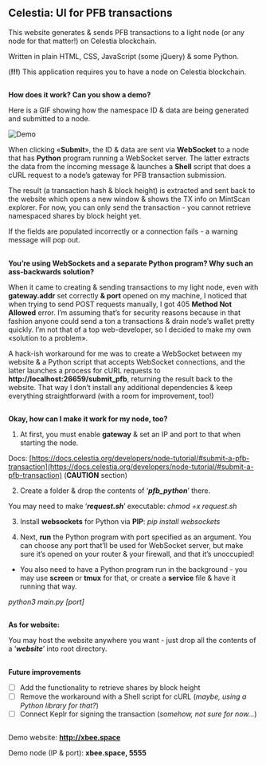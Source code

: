 ## Celestia: UI for PFB transactions

This website generates & sends PFB transactions to a light node (or any node for that matter!) on Celestia blockchain.

  

Written in plain HTML, CSS, JavaScript (some jQuery) & some Python.

(**!!!**) This application requires you to have a node on Celestia blockchain.

##  

**How does it work? Can you show a demo?**

Here is a GIF showing how the namespace ID & data are being generated and submitted to a node.

![Demo](https://s12.gifyu.com/images/ezgif.com-video-to-gif8bdd4f222b22133a.gif)

When clicking «**Submit**», the ID & data are sent via **WebSocket** to a node that has **Python** program running a WebSocket server. The latter extracts the data from the incoming message & launches a **Shell** script that does a cURL request to a node’s gateway for PFB transaction submission.

The result (a transaction hash & block height) is extracted and sent back to the website which opens a new window & shows the TX info on MintScan explorer. For now, you can only send the transaction - you cannot retrieve namespaced shares by block height yet.

If the fields are populated incorrectly or a connection fails - a warning message will pop out.

##

**You’re using WebSockets and a separate Python program? Why such an ass-backwards solution?**

When it came to creating & sending transactions to my light node, even with **gateway.addr** set correctly **&  port** opened on my machine, I noticed that when trying to send POST requests manually, I got 405 **Method Not Allowed** error. I’m assuming that’s for security reasons because in that fashion anyone could send a ton a transactions & drain node’s wallet pretty quickly. I’m not that of a top web-developer, so I decided to make my own «solution to a problem».

  

A hack-ish workaround for me was to create a WebSocket between my website & a Python script that accepts WebSocket connections, and the latter launches a process for cURL requests to **http://localhost:26659/submit_pfb**, returning the result back to the website. That way I don’t install any additional dependencies & keep everything straightforward (with a room for improvement, too!)

##

**Okay, how can I make it work for my node, too?**

1.  At first, you must enable **gateway** & set an IP and port to that when starting the node.

Docs: [https://docs.celestia.org/developers/node-tutorial/#submit-a-pfb-transaction](https://docs.celestia.org/developers/node-tutorial/#submit-a-pfb-transaction) (**CAUTION** section)

2.  Create a folder & drop the contents of ‘**_pfb_python_**’ there.

  

You may need to make ‘**_request.sh_**’ executable:
*chmod +x request.sh*

3.  Install **websockets** for Python via **PIP**:
_pip install websockets_

4.  Next, **run** the Python program with port specified as an argument. You can choose any port that’ll be used for WebSocket server, but make sure it’s opened on your router & your firewall, and that it’s unoccupied!

-   You also need to have a Python program run in the background - you may use **screen** or **tmux** for that, or create a **service** file & have it running that way.

  

*python3 main.py [port]*

##

**As for website:**

You may host the website anywhere you want - just drop all the contents of a ‘**_website_**’ into root directory.

##

**Future improvements**

  

- [ ] Add the functionality to retrieve shares by block height
- [ ] Remove the workaround with a Shell script for cURL (*maybe, using a Python library for that?*)
- [ ] Connect Keplr for signing the transaction (*somehow, not sure for now…*)

##

Demo website: **http://xbee.space**

Demo node (IP & port): **xbee.space, 5555**
